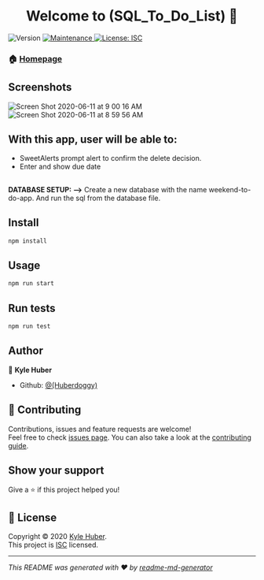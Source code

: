 <h1 align="center">Welcome to (SQL_To_Do_List) 👋</h1>
<p>
  <img alt="Version" src="https://img.shields.io/badge/version-1.0.0-blue.svg?cacheSeconds=2592000" />
  <a href="https://github.com/Huberdoggy/SQL_To_Do_List/graphs/commit-activity" target="_blank">
    <img alt="Maintenance" src="https://img.shields.io/badge/Maintained%3F-yes-green.svg" />
  </a>
  <a href="https://github.com/Huberdoggy/SQL_To_Do_List/blob/master/LICENSE" target="_blank">
    <img alt="License: ISC" src="https://img.shields.io/github/license/\(Huberdoggy\)/(SQL_To_Do_List)" />
  </a>
</p>

### 🏠 [Homepage](https://github.com/Huberdoggy/SQL_To_Do_List#readme)

## Screenshots

![Screen Shot 2020-06-11 at 9 00 16 AM](https://user-images.githubusercontent.com/16614357/84395134-79e14400-abc3-11ea-81e1-59b9c21d8f82.png)
![Screen Shot 2020-06-11 at 8 59 56 AM](https://user-images.githubusercontent.com/16614357/84395143-7cdc3480-abc3-11ea-9776-a1924ddd5667.png)

## With this app, user will be able to:
* SweetAlerts prompt alert to confirm the delete decision.
* Enter and show due date

##

**DATABASE SETUP: -->**
Create a new database with the name weekend-to-do-app. And run the sql from the database file.
##

## Install

```sh
npm install
```

## Usage

```sh
npm run start
```

## Run tests

```sh
npm run test
```

## Author

👤 **Kyle Huber**

* Github: [@\(Huberdoggy\)](https://github.com/\(Huberdoggy\))

## 🤝 Contributing

Contributions, issues and feature requests are welcome!<br />Feel free to check [issues page](https://github.com/Huberdoggy/SQL_To_Do_List/issues). You can also take a look at the [contributing guide](https://github.com/Huberdoggy/SQL_To_Do_List/blob/master/CONTRIBUTING.md).

## Show your support

Give a ⭐️ if this project helped you!

## 📝 License

Copyright © 2020 [Kyle Huber](https://github.com/\(Huberdoggy\)).<br />
This project is [ISC](https://github.com/Huberdoggy/SQL_To_Do_List/blob/master/LICENSE) licensed.

***
_This README was generated with ❤️ by [readme-md-generator](https://github.com/kefranabg/readme-md-generator)_

